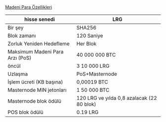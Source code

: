 [Madeni Para Özellikleri](url)
<html>
<body>
<!--StartFragment-->

hisse senedi | LRG
-- | --
Bir şey | SHA256
Blok zamanı | 120 Saniye
Zorluk Yeniden Hedefleme | Her Blok
Maksimum Madeni Para Arzı (PoS) | 40 000 000 BTC
öncül | 3 10 000 LRG
Uzlaşma | PoS+Masternode
İşlem ücreti (KB başına) | 0,00019 BTC
Masternode MIN jetonları | 1 50 000 BTC
Masternode blok ödülü | 120 LRG ve yılda 0,8 azalacak (22 80 blok)
POS blok ödülü | 0.19 LRG

<!--EndFragment-->
</body>
</html>
